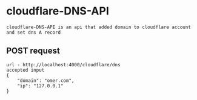 # cloudflare-DNS-API
    cloudflare-DNS-API is an api that added domain to cloudflare account and set dns A record

## POST request
```
url - http://localhost:4000/cloudflare/dns
accepted input
{
    "domain": "omer.com",
    "ip": "127.0.0.1"
}
```
